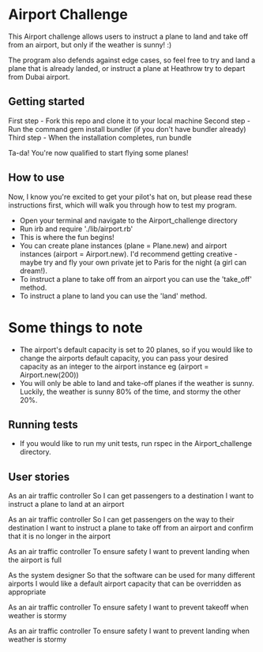 # Airport Challenge

This Airport challenge allows users to instruct a plane to land and take off from an airport, but only if the weather is sunny! :)

The program also defends against edge cases, so feel free to try and land a plane that is already landed, or instruct a plane at Heathrow try to depart from Dubai airport.

## Getting started

First step - Fork this repo and clone it to your local machine
Second step - Run the command gem install bundler (if you don't have bundler already)
Third step - When the installation completes, run bundle

Ta-da! You're now qualified to start flying some planes!

## How to use

Now, I know you're excited to get your pilot's hat on, but please read these instructions first, which will walk you through how to test my program. 

- Open your terminal and navigate to the Airport_challenge directory 
- Run irb and require './lib/airport.rb'
- This is where the fun begins!
- You can create plane instances (plane = Plane.new) and airport instances (airport = Airport.new). I'd recommend getting creative - maybe try and fly your own private jet to Paris for the night (a girl can dream!).
- To instruct a plane to take off from an airport you can use the 'take_off' method.
- To instruct a plane to land you can use the 'land' method.
# Some things to note
- The airport's default capacity is set to 20 planes, so if you would like to change the airports default capacity, you can pass your desired capacity as an integer to the airport instance eg (airport = Airport.new(200))
- You will only be able to land and take-off planes if the weather is sunny. Luckily, the weather is sunny 80% of the time, and stormy the other 20%. 

## Running tests

- If you would like to run my unit tests, run rspec in the Airport_challenge directory.

## User stories

As an air traffic controller 
So I can get passengers to a destination 
I want to instruct a plane to land at an airport

As an air traffic controller 
So I can get passengers on the way to their destination 
I want to instruct a plane to take off from an airport and confirm that it is no longer in the airport

As an air traffic controller 
To ensure safety 
I want to prevent landing when the airport is full 

As the system designer
So that the software can be used for many different airports
I would like a default airport capacity that can be overridden as appropriate

As an air traffic controller 
To ensure safety 
I want to prevent takeoff when weather is stormy 

As an air traffic controller 
To ensure safety 
I want to prevent landing when weather is stormy 